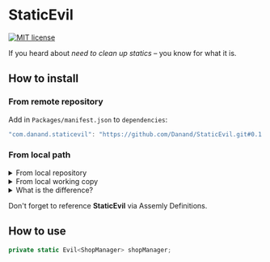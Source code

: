 # StaticEvil
[![MIT license](https://img.shields.io/badge/License-MIT-blue.svg)](https://github.com/danand/StaticEvil/blob/master/LICENSE.md)

If you heard about *need to clean up statics* – you know for what it is.

## How to install

### From remote repository
Add in `Packages/manifest.json` to `dependencies`:
```javascript
"com.danand.staticevil": "https://github.com/Danand/StaticEvil.git#0.1.0-package-unity",
```

### From local path
<details>
	<summary>From local repository</summary>
	
	"com.danand.staticevil": "file:///D/repos/StaticEvil/.git#0.1.0-package-unity",
</details>

<details>
	<summary>From local working copy</summary>
	
	"com.danand.staticevil": "file:D:/repos/StaticEvil/Assets",
</details>

<details>
	<summary>What is the difference?</summary>
	<p>
		Local repository is resolved just like normal Git repository with optionally specified revision.<br />
		Local working copy is being copied "as is" into dependent project, without running any Git process.
	</p>
</details>

Don't forget to reference **StaticEvil** via Assemly Definitions.

## How to use
```csharp
private static Evil<ShopManager> shopManager;
```
